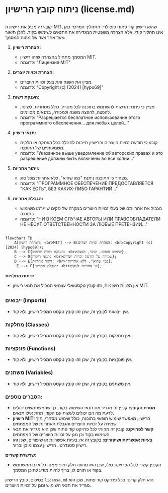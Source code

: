 # ניתוח קובץ הרישיון (license.md)

## <algorithm>

קובץ זה מכיל את רישיון ה-MIT, שהוא רישיון קוד פתוח פופולרי. התהליך המרכזי כאן אינו תהליך קודי, אלא הצהרה משפטית המגדירה את התנאים לשימוש בקוד. להלן תיאור צעד אחר צעד של מהות המסמך:

1. **הצהרת רישיון:**
   - המסמך מתחיל בהצהרה שזהו רישיון MIT.
   - לדוגמה: "Лицензия MIT"

2. **הצהרת זכויות יוצרים:**
   - מציין את השנה ואת בעל זכויות היוצרים.
   - לדוגמה: "Copyright (c) [2024] [hypo69]"

3. **הענקת רשות:**
   - מציין כי ניתנת הרשות להשתמש בתוכנה לכל מטרה, כולל מסחרית, לשינוי, להפצה, להפצה משנה ולמכירה, בתנאים מסוימים.
   - לדוגמה: "Разрешается бесплатное использование этого программного обеспечения... для любых целей..."

4. **תנאי רישיון:**
   - קובע כי הודעת זכויות היוצרים והרישיון חייבות להיכלל בכל העתקה או חלקים משמעותיים של התוכנה.
   - לדוגמה: "Указанное выше уведомление об авторских правах и это разрешение должны быть включены во все копии..."

5. **ויתור אחריות:**
   - מצהיר כי התוכנה ניתנת "כמו שהיא", ללא אחריות מכל סוג.
   - לדוגמה: "ПРОГРАММНОЕ ОБЕСПЕЧЕНИЕ ПРЕДОСТАВЛЯЕТСЯ "КАК ЕСТЬ", БЕЗ КАКИХ-ЛИБО ГАРАНТИЙ..."

6. **הגבלת אחריות:**
   - מגביל את אחריותם של בעלי זכויות היוצרים במקרה של נזקים שייגרמו משימוש בתוכנה.
   - לדוגמה: "НИ В КОЕМ СЛУЧАЕ АВТОРЫ ИЛИ ПРАВООБЛАДАТЕЛИ НЕ НЕСУТ ОТВЕТСТВЕННОСТИ ЗА ЛЮБЫЕ ПРЕТЕНЗИИ..."

## <mermaid>

```mermaid
flowchart TD
    A[הצהרת רישיון: <br>MIT] --> B(הצהרת זכויות יוצרים: <br>Copyright (c) [2024] [hypo69]);
    B --> C{הענקת רשות שימוש: <br>שימוש חופשי, שינוי, הפצה};
    C --> D{תנאי רישיון: <br>שמירה על הודעת זכויות יוצרים};
    D --> E[ויתור אחריות: <br>"כמו שהוא", ללא אחריות];
     E --> F[הגבלת אחריות: <br>אי אחריות לנזקים];
```

**ניתוח התלויות:**

- אין תלויות חיצוניות, זהו קובץ טקסטואלי עצמאי המכיל את תנאי רישיון MIT.

## <explanation>

### ייבואים (Imports)

- אין ייבואות לקובץ זה, שכן זהו קובץ טקסט המכיל רישיון, ולא קוד.

### מחלקות (Classes)

- אין מחלקות בקובץ זה, שכן זהו קובץ טקסט המכיל רישיון, ולא קוד.

### פונקציות (Functions)

- אין פונקציות בקובץ זה, שכן זהו קובץ טקסט המכיל רישיון, ולא קוד.

### משתנים (Variables)

- אין משתנים בקובץ זה, שכן זהו קובץ טקסט המכיל רישיון, ולא קוד.

### הסברים נוספים:

- **מטרת הקובץ:** קובץ זה מגדיר את תנאי השימוש בקוד, כך שהמשתמשים יכולים לדעת מה הם יכולים לעשות עם הקוד, תחת אילו תנאים.
- **רישיון MIT:** הרישיון מאפשר שימוש חופשי בתוכנה, כולל שימוש מסחרי, תוך שמירה על זכויות היוצרים והגבלת האחריות של המפתחים.
- **קשר לפרויקט:** קובץ זה מהותי לכל פרויקט קוד פתוח שכן הוא מגדיר את תנאי השימוש בקוד וכן מגן על זכויות היוצרים של המפתחים.
- **בעיות אפשריות ושיפורים:** בקובץ זה אין בעיות אפשריות או שיפורים, שכן זהו רישיון סטנדרטי. הרישיון עצמו מובן וברור.

**שרשרת קשרים:**

- הקובץ קשור לכל הפרויקט כולו, שכן הוא מהווה חלק חיוני ממנו. כל אדם המשתמש בקוד או תורם לו, צריך להיות מודע לתוכן המסמך.

בסיכום, קובץ הרישיון `license.md` הוא חלק קריטי בכל פרויקט קוד פתוח, שכן הוא מגדיר את תנאי השימוש ומגן על זכויות היוצרים.